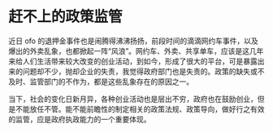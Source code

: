 # 赶不上的政策监管

近日 ofo 的退押金事件也是闹腾得沸沸扬扬，前段时间的滴滴网约车事件，以及爆出的外卖乱象，也都掀起一阵“风浪”。网约车、外卖、共享单车，应该是这几年来给人们生活带来较大改变的创业活动，到如今，形成了很大的平台，可是暴露出来的问题却不少，抛却企业的失责，我觉得政府部门也是失责的。政策的缺失或不及时、监管部门的不作为，都是这些乱象存在的原因之一。 

当下，社会的变化日新月异，各种创业活动也是层出不穷，政府也在鼓励创业，但是不能放任不管。能不能前瞻性的制定相关的政策法规、政策导向，做好行之有效的监管，应是政府执政能力的一个重要体现。